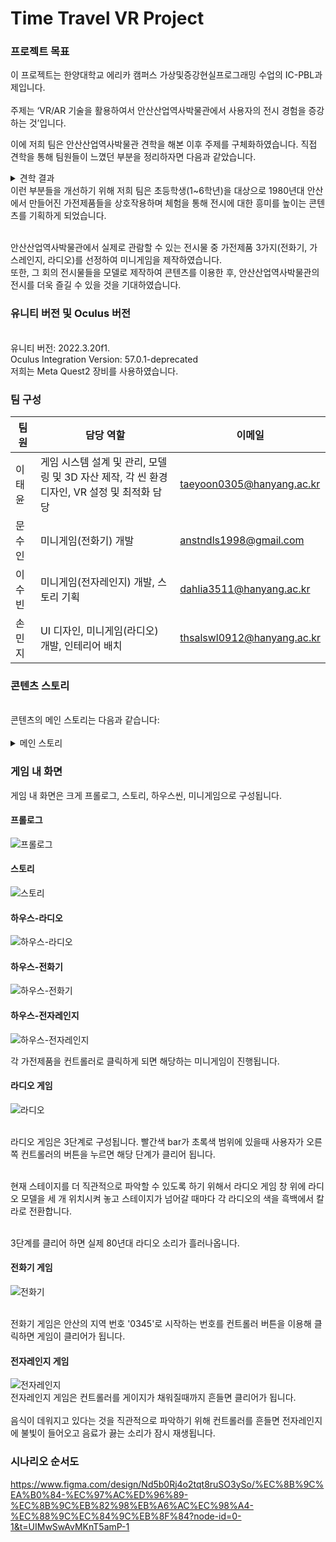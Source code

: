 # Time Travel VR Project



### 프로젝트 목표

이 프로젝트는 한양대학교 에리카 캠퍼스 가상및증강현실프로그래밍 수업의 IC-PBL과제입니다. <br/> <br/> 
주제는 ‘VR/AR 기술을 활용하여서 안산산업역사박물관에서 사용자의 전시 경험을 증강하는 것’입니다.

이에 저희 팀은 안산산업역사박물관 견학을 해본 이후 주제를 구체화하였습니다. 직접 견학을 통해 팀원들이 느꼈던 부분을 정리하자면 다음과 같았습니다.

<details>
<summary>견학 결과</summary>
  1. 어린 아이들(유치원~초등학생)이 단체 견학을 많이 하는 것 같고, 이를 겨냥한 콘텐츠를 제작하면 좋을것 같다.<br/> <br/> 
  2. 1970~80년대 한국 산업과 기술 발전의 토대가 된 안산의 산업을 소개하며 당시의 생산품이 전시가 되어있지만 정적인 부분이 많아 이를 개선하면 좋을것 같다.<br/> <br/> 
  3. 안산산업역사박물관 내에 VR기기를 이용한 게임이 있었지만, 게임적 요소가 너무 강해 안산산업역사박물관과의 큰 연관성이나 교육성을 알기 어려웠다.<br/> <br/> 
</details>
이런 부분들을 개선하기 위해 저희 팀은 초등학생(1~6학년)을 대상으로 1980년대 안산에서 만들어진 가전제품들을 상호작용하며 체험을 통해 전시에 대한 흥미를 높이는 콘텐츠를 기획하게 되었습니다.
<br/> <br/> 

안산산업역사박물관에서 실제로 관람할 수 있는 전시물 중 가전제품 3가지(전화기, 가스레인지, 라디오)를 선정하여 미니게임을 제작하였습니다.<br/>
또한, 그 회의 전시물들을 모델로 제작하여 콘텐츠를 이용한 후, 안산산업역사박물관의 전시를 더욱 즐길 수 있을 것을 기대하였습니다.
<br/> 

### 유니티 버전 및 Oculus 버전
<br/>
유니티 버전: 2022.3.20f1.<br/>
Oculus Integration Version: 57.0.1-deprecated <br/>
저희는 Meta Quest2 장비를 사용하였습니다.

### 팀 구성


| 팀원   | 담당 역할 | 이메일|
|--------|-----------|-----------|
| 이태윤 | 게임 시스템 설계 및 관리, 모델링 및 3D 자산 제작, 각 씬 환경 디자인, VR 설정 및 최적화 담당 | taeyoon0305@hanyang.ac.kr |
| 문수인 | 미니게임(전화기) 개발 |anstndls1998@gmail.com |
| 이수빈 | 미니게임(전자레인지) 개발, 스토리 기획 | dahlia3511@hanyang.ac.kr |
| 손민지 | UI 디자인, 미니게임(라디오) 개발, 인테리어 배치 | thsalswl0912@hanyang.ac.kr |

### 콘텐츠 스토리
<br/> 
콘텐츠의 메인 스토리는 다음과 같습니다:<br/>
<br/> 
<details>
<summary>메인 스토리</summary>
현실의 안산산업역사박물관을 돌아다니던 플레이어는 신비한 기운에 이끌려 1987년 안산의 한 가정집에 도착하게 된다. <br/>
  과거의 순산은 사람들에게 잊히게 되어버리면 그 순간이 멈춰버리고 만다. <br/>
  그곳에서 새롭게 만나게 된 요정 친구(‘안’,’산',’박')들은 멈춰진 시간을 되돌려달라며 도움을 요청한다. <br/>
  미니게임을 완료하며 멈춰버린 시간을 되돌리자!

</details>

### 게임 내 화면

게임 내 화면은 크게 프롤로그, 스토리, 하우스씬, 미니게임으로 구성됩니다.<br/>

#### 프롤로그
![프롤로그](https://github.com/TYParrot/TimeTravel/assets/89141681/d30bf2b9-2d6e-42b7-a7a5-73ba9acfc0b4)

#### 스토리
![스토리](https://github.com/TYParrot/TimeTravel/assets/89141681/613e622e-7e92-427d-8b14-873778824f5e)

#### 하우스-라디오
![하우스-라디오](https://github.com/TYParrot/TimeTravel/assets/89141681/16f05b0a-04db-4f2c-8926-7f5bfbe2c382)


#### 하우스-전화기
![하우스-전화기](https://github.com/TYParrot/TimeTravel/assets/89141681/399a72a3-112c-43b2-9953-50e452fa92c3)


#### 하우스-전자레인지
![하우스-전자레인지](https://github.com/TYParrot/TimeTravel/assets/89141681/51863e71-1845-40bb-a4a7-460711c1d3b3)

각 가전제품을 컨트롤러로 클릭하게 되면 해당하는 미니게임이 진행됩니다.

#### 라디오 게임
![라디오](https://github.com/TYParrot/TimeTravel/assets/89141681/6f9409aa-d5d7-46f9-8ef7-cca8cbf229b6)

<br/>라디오 게임은 3단계로 구성됩니다. 빨간색 bar가 초록색 범위에 있을때 사용자가 오른쪽 컨트롤러의 버튼을 누르면 해당 단계가 클리어 됩니다.<br/>

<br/>현재 스테이지를 더 직관적으로 파악할 수 있도록 하기 위해서 라디오 게임 창 위에 라디오 모델을 세 개 위치시켜 놓고 스테이지가 넘어갈 때마다 각 라디오의 색을 흑백에서 칼라로 전환합니다.<br/>

<br/>3단계를 클리어 하면 실제 80년대 라디오 소리가 흘러나옵니다.
#### 전화기 게임
![전화기](https://github.com/TYParrot/TimeTravel/assets/89141681/59833058-59a6-441c-8808-1492721e3c02)

<br/>전화기 게임은 안산의 지역 번호 '0345'로 시작하는 번호를 컨트롤러 버튼을 이용해 클릭하면 게임이 클리어가 됩니다.<br/>

#### 전자레인지 게임
![전자레인지](https://github.com/TYParrot/TimeTravel/assets/89141681/8db06250-1618-478a-b2c1-2125adfb9a3c)
<br/>전자레인지 게임은 컨트롤러를 게이지가 채워질때까지 흔들면 클리어가 됩니다.<br/>
<br/>음식이 데워지고 있다는 것을 직관적으로 파악하기 위해 컨트롤러를 흔들면 전자레인지에 불빛이 들어오고 음료가 끓는 소리가 잠시 재생됩니다.

### 시나리오 순서도
https://www.figma.com/design/Nd5b0Rj4o2tqt8ruSO3ySo/%EC%8B%9C%EA%B0%84-%EC%97%AC%ED%96%89-%EC%8B%9C%EB%82%98%EB%A6%AC%EC%98%A4-%EC%88%9C%EC%84%9C%EB%8F%84?node-id=0-1&t=UIMwSwAvMKnT5amP-1


